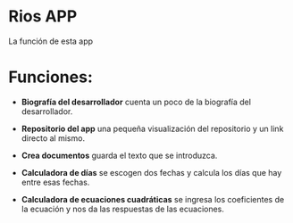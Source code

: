 # Rios APP

La función de esta app

# Funciones:

* **Biografía del desarrollador** cuenta un poco de la biografía del desarrollador.

* **Repositorio del app** una pequeña visualización del repositorio y un link directo al mismo.

* **Crea documentos** guarda el texto que se introduzca.

* **Calculadora de días** se escogen dos fechas y calcula los días que hay entre esas fechas.

* **Calculadora de ecuaciones cuadráticas** se ingresa los coeficientes de la ecuación y nos da las respuestas de las ecuaciones.



